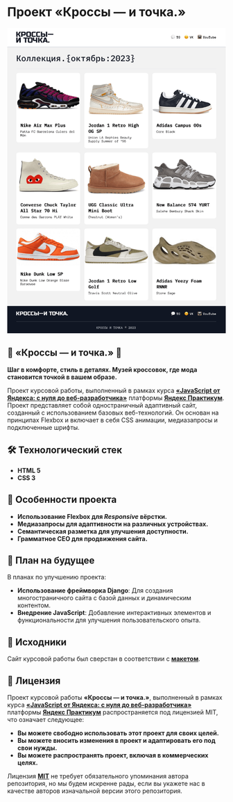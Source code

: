 # Проект «Кроссы — и точка.»

![Главная страница проекта](/preview/preview.png)

## 👟 «Кроссы — и точка.» 👟
**Шаг в комфорте, стиль в деталях. Музей кроссовок, где мода становится точкой в вашем образе.**

Проект курсовой работы, выполненный в рамках курса [**«JavaScript от Яндекса: с нуля до веб-разработчика»**](https://practicum.yandex.ru/web/ "Курс «JavaScript от Яндекса: с нуля до веб-разработчика» — Яндекс Практикум") платформы [**Яндекс Практикум**](https://practicum.yandex.ru/web/ "Яндекс Практикум"). Проект представляет собой одностраничный адаптивный сайт, созданный с использованием базовых веб-технологий. Он основан на принципах Flexbox и включает в себя CSS анимации, медиазапросы и подключенные шрифты.


## 🛠 Технологический стек 

- **HTML 5**
- **CSS 3**

## 🚀 Особенности проекта 

- **Использование Flexbox для *Responsive* вёрстки.**
- **Медиазапросы для адаптивности на различных устройствах.**
- **Семантическая разметка для улучшения доступности.**
- **Грамматное CEO для продвижения сайта.**

## 📆 План на будущее

В планах по улучшению проекта:

- **Использование фреймворка Django**: Для создания многостраничного сайта с базой данных и динамическим контентом.
- **Внедрение JavaScript**: Добавление интерактивных элементов и функциональности для улучшения пользовательского опыта.

## 📂 Исходники

Сайт курсовой работы был сверстан в соответствии с [**макетом**](https://www.figma.com/file/5VxgsJYsGiSS0QsI6bOkRY/%D0%9A%D0%A0%D0%9E%D0%A1%D0%A1%D0%AB-%E2%80%94-%D0%98-%D0%A2%D0%9E%D0%A7%D0%9A%D0%90.?type=design&node-id=0-1&mode=design&t=Q0LnTufTUZuEQxzg-0).

## 📃 Лицензия

Проект курсовой работы **«Кроссы — и точка.»**, выполненный в рамках курса [**«JavaScript от Яндекса: с нуля до веб-разработчика»**](https://practicum.yandex.ru/web/ "Курс «JavaScript от Яндекса: с нуля до веб-разработчика» — Яндекс Практикум") платформы [**Яндекс Практикум**](https://practicum.yandex.ru/web/ "Яндекс Практикум") распространяется под лицензией MIT, что означает следующее:

- **Вы можете свободно использовать этот проект для своих целей.**
- **Вы можете вносить изменения в проект и адаптировать его под свои нужды.**
- **Вы можете распространять проект, включая в коммерческих целях.**

Лицензия [**MIT**](/LICENSE) не требует обязательного упоминания автора репозитория, но мы будем искренне рады, если вы укажете нас в качестве авторов изначальной версии этого репозитория.


